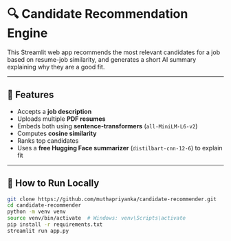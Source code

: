 # 🔍 Candidate Recommendation Engine

This Streamlit web app recommends the most relevant candidates for a job based on resume-job similarity, and generates a short AI summary explaining why they are a good fit.

---

## 🧠 Features

- Accepts a **job description**
- Uploads multiple **PDF resumes**
- Embeds both using **sentence-transformers** (`all-MiniLM-L6-v2`)
- Computes **cosine similarity**
- Ranks top candidates
- Uses a **free Hugging Face summarizer** (`distilbart-cnn-12-6`) to explain fit

---
## 🚀 How to Run Locally

```bash
git clone https://github.com/muthapriyanka/candidate-recommender.git
cd candidate-recommender
python -m venv venv
source venv/bin/activate  # Windows: venv\Scripts\activate
pip install -r requirements.txt
streamlit run app.py

